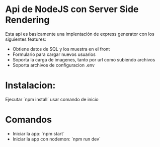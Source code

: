 # Api de NodeJS con Server Side Rendering

Esta api es basicamente una implentación de express generator con los siguientes features: 
- Obtiene datos de SQL y los muestra en el front
- Formulario para cargar nuevos usuarios
- Soporta la carga de imagenes, tanto por url como subiendo archivos
- Soporta archivos de configuracion .env

# Instalacion:
Ejecutar ´npm install´
usar comando de inicio

# Comandos
- Iniciar la app: ´npm start´
- Iniciar la app con nodemon: ´npm run dev´
